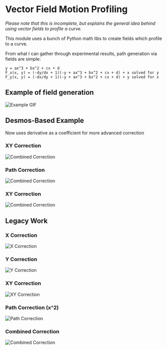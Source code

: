 # Vector Field Motion Profiling

*Please note that this is incomplete, but explains the general idea behind using vector fields to profile a curve.* 

This module uses a bunch of Python math libs to create fields which profile to a curve.  

From what I can gather through experimental results, path generation via fields are simple: 
```
y = ax^3 + bx^2 + cx + d
F_x(x, y) = (-dy/dx + 1)(-y + ax^3 + bx^2 + cx + d) + x solved for y
F_y(x, y) = (-dx/dy + 1)(-y + ax^3 + bx^2 + cx + d) + y solved for x
```

## Example of field generation
![Example GIF](example/example.gif)

## Desmos-Based Example

Now uses derivative as a coefficient for more advanced correction

### XY Correction 
![Combined Correction](example/sine/xycorrection.png)

### Path Correction 
![Combined Correction](example/sine/pathcorrection.png)

### XY Correction 
![Combined Correction](example/sine/combinedcorrection.png)

## Legacy Work

### X Correction
![X Correction](example/parabola/xcorrection.png)

### Y Correction
![Y Correction](example/parabola/ycorrection.png)

### XY Correction
![XY Correction](example/parabola/xycorrection.png)

### Path Correction (x^2)
![Path Correction](example/parabola/pathcorrection.png)

### Combined Correction
![Combined Correction](example/parabola/combinedcorrection.png)

